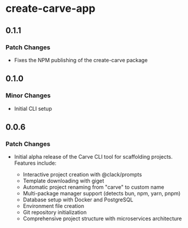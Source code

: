 # create-carve-app

## 0.1.1

### Patch Changes

- Fixes the NPM publishing of the create-carve package

## 0.1.0

### Minor Changes

- Initial CLI setup

## 0.0.6

### Patch Changes

- Initial alpha release of the Carve CLI tool for scaffolding projects. Features include:

  - Interactive project creation with @clack/prompts
  - Template downloading with giget
  - Automatic project renaming from "carve" to custom name
  - Multi-package manager support (detects bun, npm, yarn, pnpm)
  - Database setup with Docker and PostgreSQL
  - Environment file creation
  - Git repository initialization
  - Comprehensive project structure with microservices architecture
